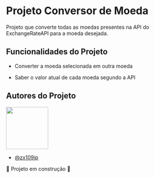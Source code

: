 
# Projeto Conversor de Moeda

Projeto que converte todas as moedas presentes na API do ExchangeRateAPI para a moeda desejada.

## Funcionalidades do Projeto

- Converter a moeda selecionada em outra moeda

- Saber o valor atual de cada moeda segundo a API

## Autores do Projeto
<img loading="lazy" src="https://avatars.githubusercontent.com/u/37356058?v=4" width=115><br>
- [@zx109jp](https://www.github.com/zx109jp)



 :construction: Projeto em construção :construction:
